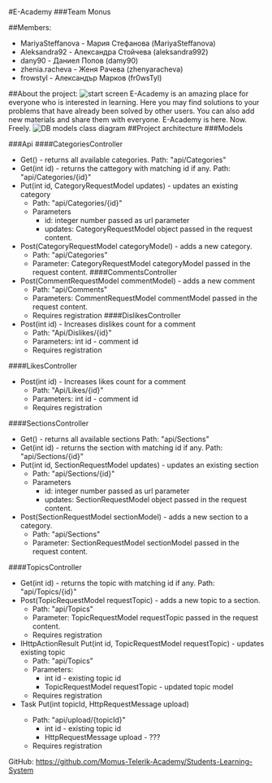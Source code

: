 #E-Academy
###Team Monus

##Members:
* MariyaSteffanova - Мария Стефанова (MariyaSteffanova)
* Aleksandra92 - Александра Стойчева (aleksandra992)
* dany90 - Даниел Попов (damy90)
* zhenia.racheva - Женя Рачева (zhenyaracheva)
* frowstyl - Александър Марков (fr0wsTyl)

##About the project:
![start screen](https://raw.githubusercontent.com/Momus-Telerik-Academy/Students-Learning-System/master/screenshots/Home-E-Academy.jpg)
E-Academy is an amazing place for everyone who is interested in learning. 
Here you may find solutions to your problems that have already been solved by other users. 
You can also add new materials and share them with everyone. 
E-Academy is here. Now. Freely.
![DB models class diagram](https://raw.githubusercontent.com/Momus-Telerik-Academy/Students-Learning-System/master/screenshots/ClassDiagram1.png)
##Project architecture
###Models

###Api
####CategoriesController
* Get() - returns all available categories. Path: "api/Categories"
* Get(int id) - returns the cattegory with matching id if any. Path: "api/Categories/{id}"
* Put(int id, CategoryRequestModel updates) - updates an existing category
	* Path: "api/Categories/{id}"
	* Parameters
		* id: integer number passed as url parameter
		* updates: CategoryRequestModel object passed in the request content.
* Post(CategoryRequestModel categoryModel) - adds a new category.
	* Path: "api/Categories"
	* Parameter: CategoryRequestModel categoryModel passed in the request content.
####CommentsController
* Post(CommentRequestModel commentModel) - adds a new comment
	* Path: "api/Comments"
	* Parameters: CommentRequestModel commentModel passed in the request content.
	* Requires registration
####DislikesController
* Post(int id) - Increases dislikes count for a comment
	* Path: "Api/Dislikes/{id}"
	* Parameters: int id - comment id
	* Requires registration

####LikesController
* Post(int id) - Increases likes count for a comment
	* Path: "Api/Likes/{id}"
	* Parameters: int id - comment id
	* Requires registration

####SectionsController
* Get() - returns all available sections Path: "api/Sections"
* Get(int id) - returns the section with matching id if any. Path: "api/Sections/{id}"
* Put(int id, SectionRequestModel updates) - updates an existing section 
	* Path: "api/Sections/{id}"
	* Parameters
		* id: integer number passed as url parameter
		* updates: SectionRequestModel object passed in the request content.
* Post(SectionRequestModel  sectionModel) - adds a new section to a category.
	* Path: "api/Sections"
	* Parameter: SectionRequestModel sectionModel passed in the request content.

####TopicsController
* Get(int id) - returns the topic with matching id if any. Path: "api/Topics/{id}"
* Post(TopicRequestModel requestTopic) - adds a new topic to a section.
	* Path: "api/Topics"
	* Parameter: TopicRequestModel requestTopic passed in the request content.
	* Requires registration
* IHttpActionResult Put(int id, TopicRequestModel requestTopic) - updates existing topic
	* Path: "api/Topics"
	* Parameters: 
		* int id - existing topic id
		* TopicRequestModel requestTopic - updated topic model
	* Requires registration
* Task<IHttpActionResult> Put(int topicId, HttpRequestMessage upload)
	* Path: "api/upload/{topicId}"
		* int id - existing topic id
		* HttpRequestMessage upload - ???
	* Requires registration

GitHub: https://github.com/Momus-Telerik-Academy/Students-Learning-System

